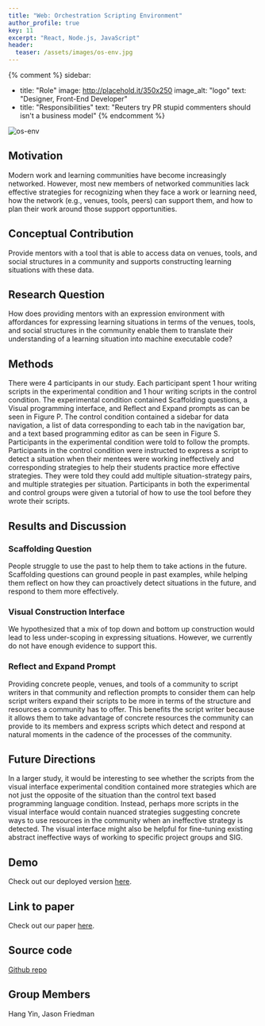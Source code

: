 ```yaml
---
title: "Web: Orchestration Scripting Environment"
author_profile: true
key: 11
excerpt: "React, Node.js, JavaScript"
header:
  teaser: /assets/images/os-env.jpg
---
```


{% comment %} 
sidebar:
  - title: "Role"
    image: http://placehold.it/350x250
    image_alt: "logo"
    text: "Designer, Front-End Developer"
  - title: "Responsibilities"
    text: "Reuters try PR stupid commenters should isn't a business model"
{% endcomment %} 

![os-env](https://github.com/hang-yin/portfolio/blob/gh-pages/assets/images/os-env.jpg?raw=true)

## Motivation
Modern work and learning communities have become increasingly networked. However, most new members of networked communities lack effective strategies for recognizing when they face a work or learning need, how the network (e.g., venues, tools, peers) can support them, and how to plan their work around those support opportunities.

## Conceptual Contribution
Provide mentors with a tool that is able to access data on venues, tools, and social structures in a community and supports constructing learning situations with these data. 

## Research Question
How does providing mentors with an expression environment with affordances for expressing learning situations in terms of the venues, tools, and social structures in the community enable them to translate their understanding of a learning situation into machine executable code?

## Methods
There were 4 participants in our study. Each participant spent 1 hour writing scripts in the experimental condition and 1 hour writing scripts in the control condition. The experimental condition contained Scaffolding questions, a Visual programming interface, and Reflect and Expand prompts as can be seen in Figure P. The control condition contained a sidebar for data navigation, a list of data corresponding to each tab in the navigation bar, and a text based programming editor as can be seen in Figure S. Participants in the experimental condition were told to follow the prompts. Participants in the control condition were instructed to express a script to detect a situation when their mentees were working ineffectively and corresponding strategies to help their students practice more effective strategies. They were told they could add multiple situation-strategy pairs, and multiple strategies per situation. Participants in both the experimental and control groups were given a tutorial of how to use the tool before they wrote their scripts.

## Results and Discussion

### Scaffolding Question
People struggle to use the past to help them to take actions in the future. Scaffolding questions can ground people in past examples, while helping them reflect on how they can proactively detect situations in the future, and respond to them more effectively.

### Visual Construction Interface
We hypothesized that a mix of top down and bottom up construction would lead to less under-scoping in expressing situations. However, we currently do not have enough evidence to support this. 

### Reflect and Expand Prompt
Providing concrete people, venues, and tools of a community to script writers in that community and reflection prompts to consider them can help script writers expand their scripts to be more in terms of the structure and resources a community has to offer. This benefits the script writer because it allows them to take advantage of concrete resources the community can provide to its members and express scripts which detect and respond at natural moments in the cadence of the processes of the community. 

## Future Directions
In a larger study, it would be interesting to see whether the scripts from the visual interface experimental condition contained more strategies which are not just the opposite of the situation than the control text based programming language condition. Instead, perhaps more scripts in the visual interface would contain nuanced strategies suggesting concrete ways to use resources in the community when an ineffective strategy is detected. The visual interface might also be helpful for fine-tuning existing abstract ineffective ways of working to specific project groups and SIG. 

## Demo
Check out our deployed version [here](https://orchestrationscript.web.app/). 

## Link to paper
Check out our paper [here](https://raw.githubusercontent.com/hang-yin/portfolio/gh-pages/assets/os-env_chi-2022-src.pdf).

## Source code
[Github repo](https://github.com/NUDelta/OrchestrationScriptPrototype)

## Group Members
Hang Yin, Jason Friedman